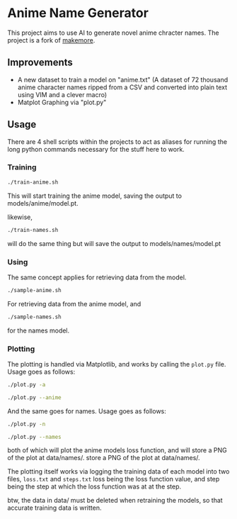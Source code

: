 # Anime Name Generator
This project aims to use AI to generate novel anime chracter names.
The project is a fork of [makemore](https://github.com/karpathy/makemore).
## Improvements
- A new dataset to train a model on "anime.txt" (A dataset of 72 thousand anime character names ripped from a CSV and converted into plain text using VIM and a clever macro)
- Matplot Graphing via "plot.py"
## Usage
There are 4 shell scripts within the projects to act as aliases
for running the long python commands necessary for the stuff here to work.
### Training

```bash
./train-anime.sh
```
This will start training the anime model, saving the output to models/anime/model.pt.

likewise,
```bash
./train-names.sh
```
will do the same thing but will save the output to models/names/model.pt
### Using
The same concept applies for retrieving data from the model.

```bash
./sample-anime.sh
```
For retrieving data from the anime model, and
```bash
./sample-names.sh
```
for the names model.
### Plotting
The plotting is handled via Matplotlib, and works by calling the ```plot.py``` 
file.
Usage goes as follows:
```bash
./plot.py -a 
```
```bash
./plot.py --anime
```
And the same goes for names.
Usage goes as follows:
```bash
./plot.py -n 
```
```bash
./plot.py --names
```
both of which will plot the anime models loss function, and will
store a PNG of the plot at data/names/.
store a PNG of the plot at data/names/.

The plotting itself works via logging the training data of each model
into two files, ```loss.txt``` and ```steps.txt```
loss being the loss function value, and step being the step at
which the loss function was at at the step.

btw, the data in data/ must be deleted when retraining the models,
so that accurate training data is written.

